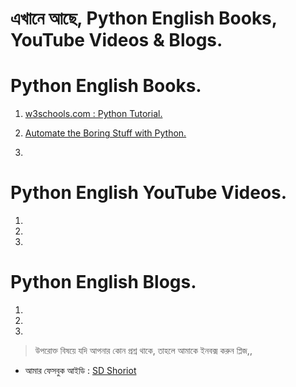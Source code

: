 # এখানে আছে, Python English Books, YouTube Videos & Blogs.


# Python English Books.


1. [w3schools.com : Python Tutorial.](https://www.w3schools.com/python/default.asp)

2. [Automate the Boring Stuff with Python.](https://automatetheboringstuff.com/)

3. 


# Python English YouTube Videos.


1. 

2.

3. 


# Python English Blogs.


1.

2.

3. 


> উপরোক্ত বিষয়ে যদি আপনার কোন প্রশ্ন থাকে, তাহলে আমাকে ইনবক্স করুন প্লিজ,,

* আমার ফেসবুক আইডি :  [SD Shoriot](https://www.facebook.com/shoriot)
